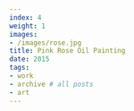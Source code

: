 ```yaml
---
index: 4
weight: 1
images:
- /images/rose.jpg
title: Pink Rose Oil Painting
date: 2015
tags:
- work
- archive # all posts
- art
---
```


